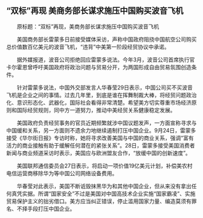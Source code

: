 ## “双标”再现 美商务部长谋求施压中国购买波音飞机
　　原标题：“双标”再现，美商务部长谋求施压中国购买波音飞机

　　美国商务部长雷蒙多日前接受媒体采访，声称中国政府阻挠中国航空公司购买总价值数百亿美元的波音飞机，“违背”中美第一阶段经贸协议中承诺。

　　据外媒报道，波音公司拒绝回应雷蒙多说法。今年3月，波音公司首席执行官卡尔霍恩曾呼吁美国政府将政治问题与贸易分开，为两国形成自由贸易氛围创造条件。

　　针对雷蒙多说法，中国外交部发言人华春莹29日表示，中国公司买不买波音飞机是企业之间的事情。过去几年里，到底是谁在挥舞制裁大棒，将经贸问题政治化、意识形态化、武器化，国际社会看得非常清楚。希望美方切实尊重市场经济原则和国际经贸规则，同中方一道努力，推动中美经贸关系健康稳定发展。

　　美国政府负责经贸事务的官员近期频繁就涉中国议题发声，一方面宣称寻求与中国缓和关系，另一方面则不遗余力地继续遏制打压中国企业。9月24日，雷蒙多接受《华尔街日报》专访时称，她将寻求改善美国与中国的商业关系，强调“富有活力的商业接触有助于缓解任何潜在的紧张关系”。28日，雷蒙多接受美国消费者新闻与商业频道采访时表示，美国应与欧洲盟友合作，“放缓中国的创新速度”。

　　美国联邦通信委员会27日表示，将启动一项价值19亿美元计划，补偿美农村电信运营商移除华为等中国公司网络设备费用。

　　华春莹对此表示，美国不断诋毁抹黑华为和其他中国企业，但从来没有拿出任何真凭实据。所谓“国家安全”不过是美国对中国高技术企业实施“国家霸凌”、实施贸易保护主义的拙劣借口。美方应当纠正错误，停止滥用国家力量、编造莫须有罪名、不择手段打压中国企业。

